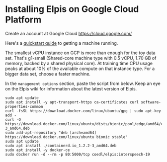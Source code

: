 # Installing Elpis on Google Cloud Platform

Create an account at Google Cloud https://cloud.google.com/

Here's a [quickstart quide](https://cloud.google.com/compute/docs/quickstart-linux) to getting a machine running.

The smallest vCPU instance on GCP is more than enough for the toy data set. That's g1-small (Shared-core machine type with 0.5 vCPU, 1.70 GB of memory, backed by a shared physical core). At training time CPU usage peaks at about 10% of the available compute on that instance type. For a bigger data set, choose a faster machine.

In the `management options` section, paste the script from below. Keep an eye on the Elpis wiki for information about the latest version of Elpis.

```
sudo apt update
sudo apt install -y apt-transport-https ca-certificates curl software-properties-common
curl -fsSL https://download.docker.com/linux/ubuntu/gpg | sudo apt-key add -
curl -O https://download.docker.com/linux/ubuntu/dists/bionic/pool/edge/amd64/containerd.io_1.2.2-3_amd64.deb
sudo add-apt-repository "deb [arch=amd64] https://download.docker.com/linux/ubuntu bionic stable"
sudo apt update
sudo apt install ./containerd.io_1.2.2-3_amd64.deb
sudo apt install -y docker-ce
sudo docker run -d --rm -p 80:5000/tcp coedl/elpis:interspeech-19

```